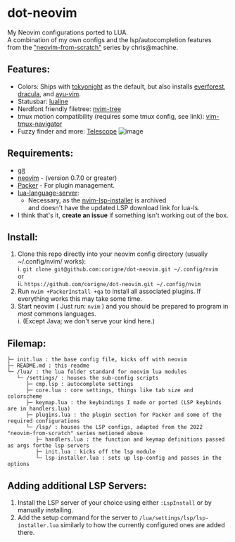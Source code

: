 # dot-neovim
My Neovim configurations ported to LUA.  
A combination of my own configs and the lsp/autocompletion features  
from the ["neovim-from-scratch"](https://github.com/LunarVim/Neovim-from-scratch) series by chris@machine.  

## Features:
- Colors: Ships with [tokyonight](https://github.com/folke/tokyonight.nvim) as the default, but also installs [everforest](https://github.com/sainnhe/everforest), [dracula](https://github.com/Mofiqul/dracula.nvim), and [ayu-vim](https://github.com/ayu-theme/ayu-vim).
- Statusbar: [lualine](https://github.com/nvim-lualine/lualine.nvim)
- Nerdfont friendly filetree: [nvim-tree](https://github.com/nvim-tree/nvim-tree.lua)
- tmux motion compatibility (requires some tmux config, see link): [vim-tmux-navigator](https://github.com/christoomey/vim-tmux-navigator)
- Fuzzy finder and more: [Telescope](https://github.com/nvim-telescope/telescope.nvim)
![image](https://github.com/corigne/dot-neovim/assets/7695563/4b067d35-2207-44a8-93ac-667db79771c1)

## Requirements:
- [git](https://www.youtube.com/watch?v=l60MnDJklnM)
- [neovim](https://github.com/neovim/neovim/wiki/Installing-Neovim) - (version 0.7.0 or greater)
- [Packer](https://github.com/wbthomason/packer.nvim) - For plugin management.
- [lua-language-server](https://github.com/LuaLS/lua-language-server):  
  - Necessary, as the [nvim-lsp-installer](https://github.com/williamboman/nvim-lsp-installer) is archived  
   and doesn't have the updated LSP download link for lua-ls.
- I think that's it, **create an issue** if something isn't working out of the box.

## Install:
1. Clone this repo directly into your neovim config directory (usually ~/.config/nvim/ works):  
  i. `git clone git@github.com:corigne/dot-neovim.git ~/.config/nvim`  
  or  
  ii. `https://github.com/corigne/dot-neovim.git ~/.config/nvim`  
2. Run `nvim +PackerInstall +qa` to install all associated plugins. If everything works this may take some time.  
3. Start neovim ( Just run: `nvim` ) and you should be prepared to program in *most* commons languages.  
  i. (Except Java; we don't serve your kind here.)

## Filemap:  
```
├─ init.lua : the base config file, kicks off with neovim  
├─ README.md : this readme  
└─ /lua/ : the lua folder standard for neovim lua modules  
   └─ /settings/ : houses the sub-config scripts  
      ├─ cmp.lsp : autocomplete settings  
      ├─ core.lua : core settings, things like tab size and colorscheme  
      ├─ keymap.lua : the keybindings I made or ported (LSP keybinds are in handlers.lua)  
      ├─ plugins.lua : the plugin section for Packer and some of the required configurations  
      └─ /lsp/ : houses the LSP configs, adapted from the 2022 "neovim-from-scratch" series metioned above  
         ├─ handlers.lua : the function and keymap definitions passed as args forthe lsp servers  
         ├─ init.lua : kicks off the lsp module  
         └─ lsp-installer.lua : sets up lsp-config and passes in the options
```

## Adding additional LSP Servers:
1. Install the LSP server of your choice using either `:LspInstall` or by manually installing.
2. Add the setup command for the server to `/lua/settings/lsp/lsp-installer.lua` similarly to how the currently configured ones are added there.

